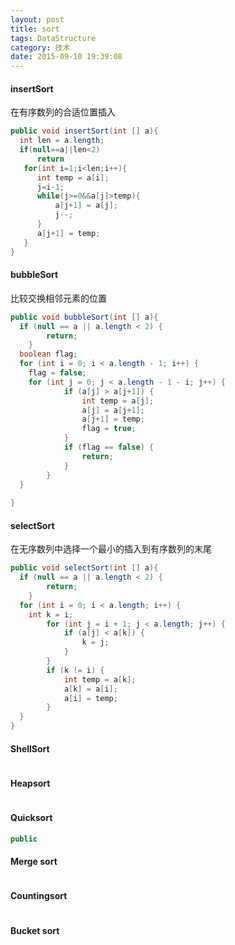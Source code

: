 ```yaml
---
layout: post
title: sort
tags: DataStructure
category: 技术
date: 2015-09-10 19:39:08
---
```

#### insertSort
在有序数列的合适位置插入
```java
public void insertSort(int [] a){
  int len = a.length;
  if(null==a||len<2)
      return 
   for(int i=1;i<len;i++){
      int temp = a[i];
      j=i-1;
      while(j>=0&&a[j]>temp){
          a[j+1] = a[j];
          j--;
      }
      a[j+1] = temp;
   }
}
```
#### bubbleSort
比较交换相邻元素的位置
```java
public void bubbleSort(int [] a){
  if (null == a || a.length < 2) {
		return;
	}
  boolean flag;
  for (int i = 0; i < a.length - 1; i++) {
    flag = false;
    for (int j = 0; j < a.length - 1 - i; j++) {
			if (a[j] > a[j+1]) {
				int temp = a[j];
				a[j] = a[j+1];
				a[j+1] = temp;
				flag = true;
			}
			if (flag == false) {
				return;
			}
		}
  }
  
}
```
#### selectSort
在无序数列中选择一个最小的插入到有序数列的末尾
```java
public void selectSort(int [] a){
  if (null == a || a.length < 2) {
		return;
	}
  for (int i = 0; i < a.length; i++) {
    int k = i;
		for (int j = i + 1; j < a.length; j++) {
			if (a[j] < a[k]) {
				k = j;
			}
		}
		if (k != i) {
			int temp = a[k];
			a[k] = a[i];
			a[i] = temp;
		}
  }
}
```
#### ShellSort
```java

```
#### Heapsort
```java

```

#### Quicksort
```java
public
```
#### Merge sort
```java

```
#### Countingsort
```java

```
#### Bucket sort
```java

```
